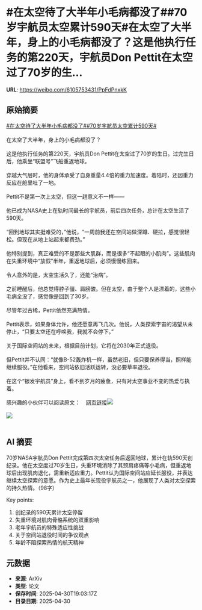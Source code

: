 # #在太空待了大半年小毛病都没了##70岁宇航员太空累计590天#在太空了大半年，身上的小毛病都没了？这是他执行任务的第220天，宇航员Don Pettit在太空过了70岁的生...

**URL**: https://weibo.com/6105753431/PpFdPnxkK

## 原始摘要

<a href="https://m.weibo.cn/search?containerid=231522type%3D1%26t%3D10%26q%3D%23%E5%9C%A8%E5%A4%AA%E7%A9%BA%E5%BE%85%E4%BA%86%E5%A4%A7%E5%8D%8A%E5%B9%B4%E5%B0%8F%E6%AF%9B%E7%97%85%E9%83%BD%E6%B2%A1%E4%BA%86%23&amp;extparam=%23%E5%9C%A8%E5%A4%AA%E7%A9%BA%E5%BE%85%E4%BA%86%E5%A4%A7%E5%8D%8A%E5%B9%B4%E5%B0%8F%E6%AF%9B%E7%97%85%E9%83%BD%E6%B2%A1%E4%BA%86%23" data-hide=""><span class="surl-text">#在太空待了大半年小毛病都没了#</span></a><a href="https://m.weibo.cn/search?containerid=231522type%3D1%26t%3D10%26q%3D%2370%E5%B2%81%E5%AE%87%E8%88%AA%E5%91%98%E5%A4%AA%E7%A9%BA%E7%B4%AF%E8%AE%A1590%E5%A4%A9%23&amp;extparam=%2370%E5%B2%81%E5%AE%87%E8%88%AA%E5%91%98%E5%A4%AA%E7%A9%BA%E7%B4%AF%E8%AE%A1590%E5%A4%A9%23" data-hide=""><span class="surl-text">#70岁宇航员太空累计590天#</span></a><br><br>在太空了大半年，身上的小毛病都没了？<br><br>这是他执行任务的第220天，宇航员Don Pettit在太空过了70岁的生日。过完生日后，他乘坐“联盟号”飞船重返地球。<br><br>穿越大气层时，他的身体承受了自身重量4.4倍的重力加速度。着陆时，还因重力反应在舱里吐了一地。<br><br>Pettit不是第一次上太空，但这一趟意义不一样——<br><br>他已成为NASA史上在轨时间最长的宇航员，前后四次任务，总计在太空生活了590天。<br><br>“回到地球其实挺难受的，”他说，“一周前我还在空间站做深蹲、硬拉，感觉很轻松。但现在从地上站起来都费劲。”<br><br>他特别提到，真正难受的不是那些大肌群，而是很多“不起眼的小肌肉”。这些肌肉在失重环境中“放假”半年，重返地球后，必须慢慢练回来。<br><br>令人意外的是，太空生活久了，还能“治病”。<br><br>之前睡醒后，他总觉得脖子僵、肩膀酸。但在太空，由于整个人是漂着的，这些小毛病全没了，感觉像是回到了30岁。<br><br>尽管年过古稀，Pettit依然充满热情。<br><br>Pettit表示，如果身体允许，他还愿意再飞几次。他说，人类探索宇宙的渴望从未停止，“只要太空还在呼唤我，我就不会停下。”<br><br>关于国际空间站的未来，根据目前计划，它将在2030年正式退役。<br><br>但Pettit并不认同：“就像B-52轰炸机一样，虽然老旧，但只要保养得当，照样能继续服役。”在他看来，空间站依旧活跃运转，没必要草率退役。<br><br>在这个“银发宇航员”身上，看不到岁月的疲惫，只有对太空事业不变的热爱与执着。<br><br>感兴趣的小伙伴可以阅读原文：<a href="https://weibo.cn/sinaurl?u=https%3A%2F%2Farstechnica.com%2Fspace%2F2025%2F04%2Fmeet-the-astronaut-who-celebrated-his-70th-birthday-by-thudding-into-the-planet%2F" data-hide=""><span class="url-icon"><img style="width: 1rem;height: 1rem" src="https://h5.sinaimg.cn/upload/2015/09/25/3/timeline_card_small_web_default.png" referrerpolicy="no-referrer"></span><span class="surl-text">网页链接</span></a><img style="" src="https://tvax2.sinaimg.cn/large/006Fd7o3gy1i0ywwppajdj31hc0zk7wh.jpg" referrerpolicy="no-referrer"><br><br><img style="" src="https://tvax3.sinaimg.cn/large/006Fd7o3gy1i0ywwq5i90j30qe0xcnki.jpg" referrerpolicy="no-referrer"><br><br>

## AI 摘要

70岁NASA宇航员Don Pettit完成第四次太空任务后返回地球，累计在轨590天创纪录。他在太空度过70岁生日，失重环境消除了其颈肩疼痛等小毛病，但重返地球后出现肌肉退化，需重新适应重力。Pettit认为国际空间站应延长服役，并表达继续太空探索的意愿。作为史上最年长现役宇航员之一，他展现了人类对太空探索的持久热情。（98字）  

Key points:  
1. 创纪录的590天累计太空停留  
2. 失重环境对肌肉骨骼系统的双重影响  
3. 老年宇航员的特殊适应性挑战  
4. 关于空间站退役时间的争议观点  
5. 年龄不阻探索热情的航天精神

## 元数据

- **来源**: ArXiv
- **类型**: 论文
- **保存时间**: 2025-04-30T19:03:17Z
- **目录日期**: 2025-04-30

